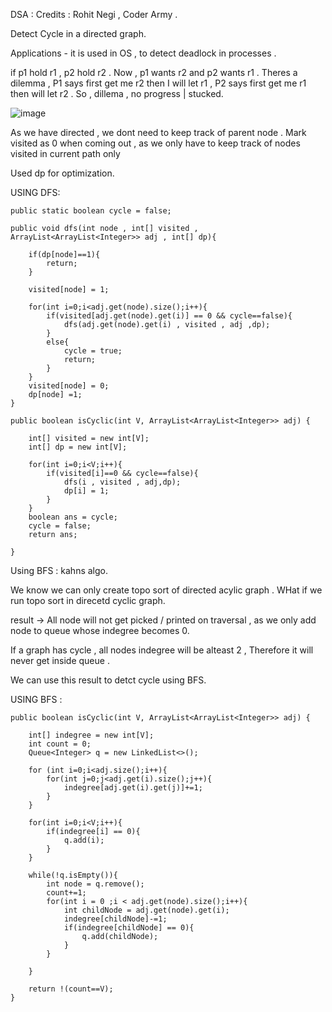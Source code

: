DSA : 
Credits  : Rohit Negi , Coder Army .

Detect Cycle in a directed graph. 

Applications - it is used in OS , to detect deadlock in processes .

if p1 hold r1 , p2 hold r2 . Now , p1 wants r2 and p2 wants r1 . Theres a dilemma , P1 says first get me r2 then I will let r1 , P2 says first get me r1 then will let r2 . 
So , dillema , no progress | stucked.

![image](https://github.com/user-attachments/assets/5d87fefc-87d3-4ddf-b11c-cd1fb627ae5d)

As we have directed , we dont need to keep track of parent node .
Mark visited as 0 when coming out  , as we only have to keep track of nodes visited in current path only

Used dp for optimization.
    


USING  DFS:

    public static boolean cycle = false;
    
    public void dfs(int node , int[] visited , ArrayList<ArrayList<Integer>> adj , int[] dp){
        
        if(dp[node]==1){
            return;
        }
        
        visited[node] = 1;
        
        for(int i=0;i<adj.get(node).size();i++){
            if(visited[adj.get(node).get(i)] == 0 && cycle==false){
                dfs(adj.get(node).get(i) , visited , adj ,dp);
            }
            else{
                cycle = true;
                return;
            }
        }
        visited[node] = 0;
        dp[node] =1;
    }
    
    public boolean isCyclic(int V, ArrayList<ArrayList<Integer>> adj) {
        
        int[] visited = new int[V];
        int[] dp = new int[V];
        
        for(int i=0;i<V;i++){
            if(visited[i]==0 && cycle==false){
                dfs(i , visited , adj,dp);
                dp[i] = 1;
            }
        }
        boolean ans = cycle;
        cycle = false;
        return ans;
        
    }




Using BFS : kahns algo.

We know we can only create topo sort of directed acylic graph . WHat if we run topo sort in direcetd cyclic graph.

result -> All node will not get picked / printed on traversal , as we only add node to queue whose indegree becomes 0.

If a graph has cycle , all nodes indegree will be alteast 2 , Therefore it will never get inside queue .

We can use this result to detct cycle using BFS.

USING BFS : 

    public boolean isCyclic(int V, ArrayList<ArrayList<Integer>> adj) {
    
        int[] indegree = new int[V];
        int count = 0;
        Queue<Integer> q = new LinkedList<>();
        
        for (int i=0;i<adj.size();i++){
            for(int j=0;j<adj.get(i).size();j++){
                indegree[adj.get(i).get(j)]+=1;
            }
        }
        
        for(int i=0;i<V;i++){
            if(indegree[i] == 0){
                q.add(i);
            }
        }
        
        while(!q.isEmpty()){
            int node = q.remove();
            count+=1;
            for(int i = 0 ;i < adj.get(node).size();i++){
                int childNode = adj.get(node).get(i);
                indegree[childNode]-=1;
                if(indegree[childNode] == 0){
                    q.add(childNode);
                }
            }
            
        }
        
        return !(count==V);
    }
